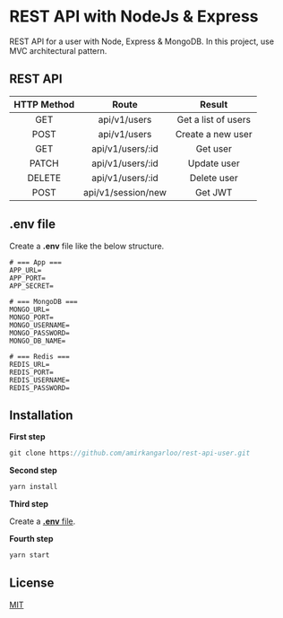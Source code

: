 # REST API with NodeJs & Express
REST API for a user with Node, Express &amp; MongoDB. In this project, use MVC architectural pattern.

## REST API

| **HTTP Method**  | **Route**  | **Result**  |
| :------------: | :------------: | :------------: |
|  GET |  api/v1/users |  Get a list of users |
|  POST |  api/v1/users |  Create a new user |
| GET  |  api/v1/users/:id |  Get user |
|  PATCH |  api/v1/users/:id |  Update user |
|  DELETE |  api/v1/users/:id |  Delete user |
|  POST |  api/v1/session/new |  Get JWT |

## .env file
Create a **.env** file like the below structure.

    # === App ===
    APP_URL=
    APP_PORT=
    APP_SECRET=
    
    # === MongoDB ===
    MONGO_URL=
    MONGO_PORT=
    MONGO_USERNAME=
    MONGO_PASSWORD=
    MONGO_DB_NAME=
    
    # === Redis ===
    REDIS_URL=
    REDIS_PORT=
    REDIS_USERNAME=
    REDIS_PASSWORD=

## Installation


**First step**
```javascript
git clone https://github.com/amirkangarloo/rest-api-user.git
```

**Second step**

```javascript
yarn install
```

**Third step**

Create a [**.env** file](https://github.com/amirkangarloo/rest-api-user#env-file).


**Fourth step**
```javascript
yarn start
```

## License
[MIT](https://choosealicense.com/licenses/mit/)
